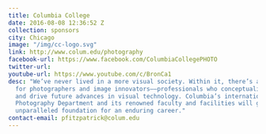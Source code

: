 ```yaml
---
title: Columbia College
date: 2016-08-08 12:36:52 Z
collection: sponsors
city: Chicago
image: "/img/cc-logo.svg"
link: http://www.colum.edu/photography
facebook-url: https://www.facebook.com/ColumbiaCollegePHOTO
twitter-url:
youtube-url: https://www.youtube.com/c/BronCa1
desc: "We’ve never lived in a more visual society. Within it, there’s a growing need
  for photographers and image innovators––professionals who conceptualize, create
  and drive future advances in visual technology. Columbia’s internationally known
  Photography Department and its renowned faculty and facilities will give you an
  unparalleled foundation for an enduring career."
contact-email: pfitzpatrick@colum.edu
---
```

